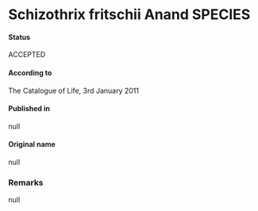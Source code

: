 # Schizothrix fritschii Anand SPECIES

#### Status
ACCEPTED

#### According to
The Catalogue of Life, 3rd January 2011

#### Published in
null

#### Original name
null

### Remarks
null